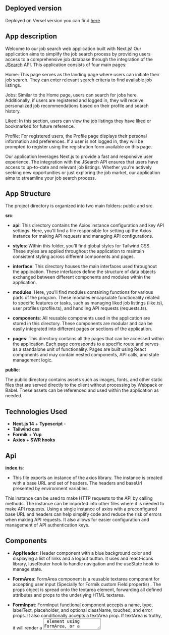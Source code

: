 ## Deployed version
Deployed on Versel version you can find [here](https://iteam-task.vercel.app/)

## App description

Welcome to our job search web application built with Next.js! Our application aims to simplify the job search process by providing users access to a comprehensive job database through the integration of the [JSearch](https://rapidapi.com/letscrape-6bRBa3QguO5/api/jsearch) API. This application consists of four main pages:

Home: This page serves as the landing page where users can initiate their job search. They can enter relevant search criteria to find available job listings.

Jobs: Similar to the Home page, users can search for jobs here. Additionally, if users are registered and logged in, they will receive personalized job recommendations based on their profile and search history.

Liked: In this section, users can view the job listings they have liked or bookmarked for future reference.

Profile: For registered users, the Profile page displays their personal information and preferences. If a user is not logged in, they will be prompted to register using the registration form available on this page.

Our application leverages Next.js to provide a fast and responsive user experience. The integration with the JSearch API ensures that users have access to up-to-date and relevant job listings. Whether you're actively seeking new opportunities or just exploring the job market, our application aims to streamline your job search process.

## App Structure

The project directory is organized into two main folders: public and src.

**src**:

- **api**: This directory contains the Axios instance configuration and key API settings. Here, you'll find a file responsible for setting up the Axios instance for making API requests and managing API configurations.

- **styles**: Within this folder, you'll find global styles for Tailwind CSS. These styles are applied throughout the application to maintain consistent styling across different components and pages.

- **interface**: This directory houses the main interfaces used throughout the application. These interfaces define the structure of data objects exchanged between different components and modules within the application.

- **modules**: Here, you'll find modules containing functions for various parts of the program. These modules encapsulate functionality related to specific features or tasks, such as managing liked job listings (like.ts), user profiles (profile.ts), and handling API requests (requests.ts).

- **components**: All reusable components used in the application are stored in this directory. These components are modular and can be easily integrated into different pages or sections of the application.

- **pages**: This directory contains all the pages that can be accessed within the application. Each page corresponds to a specific route and serves as a standalone unit of functionality. Pages are built using React components and may contain nested components, API calls, and state management logic.

**public**:

The public directory contains assets such as images, fonts, and other static files that are served directly to the client without processing by Webpack or Babel. These assets can be referenced and used within the application as needed.

## Technologies Used
- **Next.js 14** + **Typescript** -
- **Tailwind** **css**
- **Formik** + **Yup**
- **Axios** + **SWR hooks**

## Api
**index.ts**:
- This file exports an instance of the axios library. The instance is created with a base URL and set of headers.
  The headers and baseUrl presented by  environment variables.

This instance can be used to make HTTP requests to the API by calling methods. The instance can be imported into other files where it is needed to make API requests.
Using a single instance of axios with a preconfigured base URL and headers can help simplify code and reduce the risk of errors when making API requests.
It also allows for easier configuration and management of API authentication keys.

## Components
- **AppHeader**:
  Header component with a blue background color and displaying
  a list of links and a logout button. It uses and react-icons library,
  IuseRouter hook to handle navigation and the useState hook to manage state.

- **FormArea**:
  FormArea component is a reusable textarea component for accepting user input (Specially for Formik custom
  Field propertis) . The props object is spread onto the textarea element, forwarding all defined attributes and props to the underlying HTML textarea.

- **FormInput**:
  FormInput functional component accepts a name, type, labelText, placeholder, and optional className, touched, and error props. It also conditionally accepts a textArea prop. If textArea is truthy, it will render a <textarea> element using FormArea, or a regular <input> element otherwise. The Field component from formik is used to create a controlled input field. If touched and error are truthy, an error message will be displayed below the input field.

- **FunctionalRegInput** and **PersonalRegInput**:
  These components were created to separate the registration page. In general, these are just containers for three FormInput elements, one requests personal information, the other logins and passwords.

- **JobCard**:
  Functional component JobCard renders a job posting card with information such as employerName, jobIsRemote, jobTitle, jobCity, jobMinSalary, and jobMaxSalary. It also includes a a Next.js Link component to direct to job details page, and is styled with tailwind classes. It is used for displaying a list of job postings in a user-friendly format.

- **JobGrid**:
  This component takes in a jobs array and renders it in a tailwind-style grid, using the JobCard component. The JobsGrid component is responsive, and adjusts the number of columns based on the screen size.

- **Loader**:
  Loader component renders a full-screen overlay with a spinning circular loading animation. It's a useful tool to display when data is being loaded, keeping users informed and engaged during the loading process.
  It is used to display a list of job postings in a clean, organized manner, and ensures consistency in the display of job information.

## Interfaces
For better visual clarity, we give all interfaces names starting with “I”
- **IProfile** - represents data for new or existing users profile
- **IFormProps** - represents data that needed by FormInput
- **IGetResponse** - represents data in response for "get" request
- **IJobData** - represents data of sinlge job proposition
- **IRegistrationValues** - represents values that Formik uses for registration

## Moduls
They divided for three parts: like, profile, requests;
- **like.ts**: This module provides functions for managing liked jobs using browser local storage.

    - _toggleLikedJob_: adds or removes a job to or from the list of liked jobs, and saves the updated list to local storage.

    - _isJobInStorage_: returns true if a given job is in the list of liked jobs, or false otherwise.

    - _getLikedJobs_: returns the current list of liked jobs from local storage.

    - _deleteLikedJob_: removes a job from the list of liked jobs, and saves the updated list to local storage.
- **profile.ts**: This module is used to manage user authentication and validation of user input in a web application.

    -  _SignupSchema_  object utilizes the yup validation library to define a schema for a user signup form, ensuring that user input meets the required length and format.

    - _logOut_ function is a utility function that clears the local storage to ensure that the user logs out properly, removing any information that was saved during their session.

    - _registerUser_ - function that takes profile (IProfile interface) data and savet it to localStorage like JSON string.
- **requests.ts**:
  This module exports two functions listJobsFetcher and detailFetcher that perform HTTP requests to fetch job data.

  _listJobsFetcher_  - fetcher-function for SWR, and it`s accepts a searchTerm parameter as an argument and
  returns a Promise that resolves to an array of IJobData objects (basically it's list of job proposition) on a successful response.

  _detailFetcher_ - accepts an id parameter as an argument and returns a Promise that resolves to a single IJobData object (single job proposition) on a successful response.

  Two first functions make use of the api object to send HTTP requests to a server with the help of axios.
  The responses are then transformed to match the required data structure defined in the IJobData interface before being returned.

## Pages

There are several pages in this application:

- **Home** - Job search page. After the user enters a request in input. If the answer is positive, JobCards will be shown
  (inside the JobGrid component). With each new search, the cards will be updated. Axios and SWR are used for requests.

- **CreateProfile** - This component creates a new user account and stores user data in the local storage of the browser. After submission, the user is redirected to the /jobs page. Also if profile exists
  navigate him on '/profile' page.

- **JobPage ([jobId].tsx)** - This component displays the job details (IJobData), that it gets from api. Information like icon, sallary or city rendering conditionaly. This component uses the Image component from Next.js to display the job image. Also, there is a Loaded component, that renders, whene information from api loading.

- **Jobs** - It's page that shows a jobs proposition. If the user is registered, the page will display recommended vacancies to him
  if found (Depending on the description and desired position of his profile). There is also a job search line on the page, so in addition to recommendations, you can find a job manually. Loader component also include

- **Liked** - A page for displaying job cards that you liked. Using functions from the "liked" module, data is taken from localStorage and displayed on the page as JobCard components. There is also a delete button next to each card, that filters localStorage (remove job object with same id) .

- **Profile** - Page for profile data image. Personal data is displayed here (Name, desired position and else info about user). Using the "like" module, data is taken from localStorage. If it doesn’t find the information (there is no profile), it redirects to the "/create-profile page".
